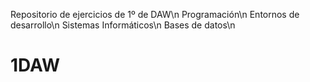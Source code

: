 Repositorio de ejercicios de 1º de DAW\n
Programación\n
Entornos de desarrollo\n
Sistemas Informáticos\n
Bases de datos\n

# 1DAW
